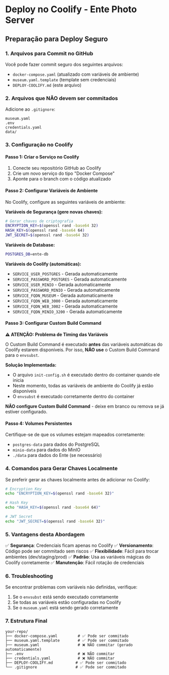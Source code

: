 # Deploy no Coolify - Ente Photo Server

## Preparação para Deploy Seguro

### 1. Arquivos para Commit no GitHub

Você pode fazer commit seguro dos seguintes arquivos:
- `docker-compose.yaml` (atualizado com variáveis de ambiente)
- `museum.yaml.template` (template sem credenciais)
- `DEPLOY-COOLIFY.md` (este arquivo)

### 2. Arquivos que NÃO devem ser commitados

Adicione ao `.gitignore`:
```
museum.yaml
.env
credentials.yaml
data/
```

### 3. Configuração no Coolify

#### Passo 1: Criar o Serviço no Coolify
1. Conecte seu repositório GitHub ao Coolify
2. Crie um novo serviço do tipo "Docker Compose"
3. Aponte para o branch com o código atualizado

#### Passo 2: Configurar Variáveis de Ambiente

No Coolify, configure as seguintes variáveis de ambiente:

**Variáveis de Segurança (gere novas chaves):**
```bash
# Gerar chaves de criptografia
ENCRYPTION_KEY=$(openssl rand -base64 32)
HASH_KEY=$(openssl rand -base64 64)
JWT_SECRET=$(openssl rand -base64 32)
```

**Variáveis de Database:**
```bash
POSTGRES_DB=ente-db
```

**Variáveis do Coolify (automáticas):**
- `SERVICE_USER_POSTGRES` - Gerada automaticamente
- `SERVICE_PASSWORD_POSTGRES` - Gerada automaticamente
- `SERVICE_USER_MINIO` - Gerada automaticamente
- `SERVICE_PASSWORD_MINIO` - Gerada automaticamente
- `SERVICE_FQDN_MUSEUM` - Gerada automaticamente
- `SERVICE_FQDN_WEB_3000` - Gerada automaticamente
- `SERVICE_FQDN_WEB_3002` - Gerada automaticamente
- `SERVICE_FQDN_MINIO_3200` - Gerada automaticamente

#### Passo 3: Configurar Custom Build Command

**⚠️ ATENÇÃO: Problema de Timing das Variáveis**

O Custom Build Command é executado **antes** das variáveis automáticas do Coolify estarem disponíveis. Por isso, **NÃO use** o Custom Build Command para o `envsubst`.

**Solução Implementada:**
- O arquivo `init-config.sh` é executado dentro do container quando ele inicia
- Neste momento, todas as variáveis de ambiente do Coolify já estão disponíveis
- O `envsubst` é executado corretamente dentro do container

**NÃO configure Custom Build Command** - deixe em branco ou remova se já estiver configurado.

#### Passo 4: Volumes Persistentes

Certifique-se de que os volumes estejam mapeados corretamente:
- `postgres-data` para dados do PostgreSQL
- `minio-data` para dados do MinIO
- `./data` para dados do Ente (se necessário)

### 4. Comandos para Gerar Chaves Localmente

Se preferir gerar as chaves localmente antes de adicionar no Coolify:

```bash
# Encryption Key
echo "ENCRYPTION_KEY=$(openssl rand -base64 32)"

# Hash Key
echo "HASH_KEY=$(openssl rand -base64 64)"

# JWT Secret
echo "JWT_SECRET=$(openssl rand -base64 32)"
```

### 5. Vantagens desta Abordagem

✅ **Segurança**: Credenciais ficam apenas no Coolify
✅ **Versionamento**: Código pode ser commitado sem riscos
✅ **Flexibilidade**: Fácil para trocar ambientes (dev/staging/prod)
✅ **Padrão**: Usa as variáveis mágicas do Coolify corretamente
✅ **Manutenção**: Fácil rotação de credenciais

### 6. Troubleshooting

Se encontrar problemas com variáveis não definidas, verifique:
1. Se o `envsubst` está sendo executado corretamente
2. Se todas as variáveis estão configuradas no Coolify
3. Se o `museum.yaml` está sendo gerado corretamente

### 7. Estrutura Final

```
your-repo/
├── docker-compose.yaml         # ✅ Pode ser commitado
├── museum.yaml.template        # ✅ Pode ser commitado
├── museum.yaml                 # ❌ NÃO commitar (gerado automaticamente)
├── .env                        # ❌ NÃO commitar
├── credentials.yaml            # ❌ NÃO commitar
├── DEPLOY-COOLIFY.md          # ✅ Pode ser commitado
└── .gitignore                 # ✅ Pode ser commitado
```
